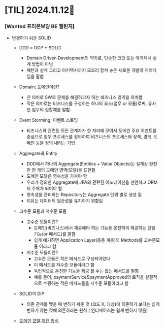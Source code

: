 # [TIL] 2024.11.12📒

### [Wanted 프리온보딩 BE 챌린지]

* 변경하기 쉬운 SOLID
  * DDD = OOP + SOLID
    * Domain Driven Development의 약자로, 단순한 코딩 또는 아키텍처 설계 방법이 아님
    * 패턴과 설계 그리고 아키텍처까지 모조리 합쳐 놓은 새로운 개발의 패러다임을 말함
  
  * Domain; 도메인이란?
    * 큰 의미로 SW로 문제를 해결하고자 하는 비즈니스 영역을 의미함
    * 작은 의미로는 비즈니스를 구성하는 하나의 요소(업무 or 모듈)로써, 유사한 업무의 집합체를 말함.
      
  * Event Storming; 이벤트 스토밍
    * 비즈니스와 관련된 모든 관계자가 한 자리에 모여서 도메인 주요 이벤트를 중심으로 업무 프로세스를 정의하여 비즈니스의 프로세스와 정책, 경계, 도메인 등을 정의 내리는 기법
      
  * Aggregate와 Entity
    * DDD에서 하나의 Aggregate(Entities + Value Objects)는 설계상 완전한 한 개의 도메인 영역(모델)을 표현함
    * 도메인 모델은 영속성을 가져야 함
    * 우리가 정의한 Aggregate에 JPA와 관련된 어노테이션을 선언하고 ORM의 주체가 되어야 함
    * 영속성을 관리하는 Repository는 Aggregate 단위 별로 생성 됨
    * 이유는 데이터의 일관성을 유지하기 위함임
  
  * 고수준 모듈과 저수준 모듈
    * 고수준 모듈이란?
      * 도메인(비즈니스)에서 제공해야 하는 기능을 온전하게 제공하는 단일 기능(or 메서드)를 말함
      * 쉽게 예기하면 Application Layer(응용 계층)의 Methods를 고수준모듈 이라고 함
    * 저수준 모듈이란?
      * 고수준 모듈은 작은 메서드로 구성되어있다
      * 이 메서드를 저수준 모듈이라고 함
      * 독립적으로 온전한 기능을 제공 할 수는 없는 메서드를 말함
      * 예를 들어, paymentService$paymentApproved의 로직을 실질적으로 수행하는 작은 메서드들을 저수준 모듈이라고 함

  * SOLID의 DIP
    * 의존 관계를 맺을 때 변하기 쉬운 것 (코드 X, 대상)에 의존하기 보다는 쉽게 변하기 않는 것에 의존하라는 원칙 ( 인터페이스는 쉽게 변하지 않음)
  * [도메인 모델 패턴 방식](https://velog.io/@dongvelop/%EB%94%94%EC%9E%90%EC%9D%B8-%ED%8C%A8%ED%84%B4-%EB%8F%84%EB%A9%94%EC%9D%B8-%EB%AA%A8%EB%8D%B8-%ED%8C%A8%ED%84%B4%EA%B3%BC-%ED%8A%B8%EB%9E%9C%EC%9E%AD%EC%85%98-%EC%8A%A4%ED%81%AC%EB%A6%BD%ED%8A%B8-%ED%8C%A8%ED%84%B4)
